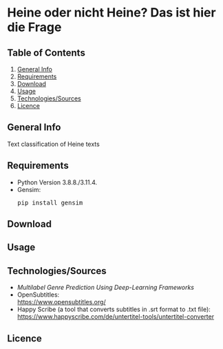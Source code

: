 # Heine oder nicht Heine? Das ist hier die Frage

## Table of Contents
1. [General Info](#general-info)
2. [Requirements](#requirements)
3. [Download](#download)
4. [Usage](#usage)
5. [Technologies/Sources](#technologiessources)
6. [Licence](#licence)

## General Info
Text classification of Heine texts

## Requirements
* Python Version 3.8.8./3.11.4.
* Gensim: <pre>pip install gensim</pre>

## Download

## Usage

## Technologies/Sources
- _Multilabel Genre Prediction Using Deep-Learning Frameworks_
- OpenSubtitles: <br />https://www.opensubtitles.org/
- Happy Scribe (a tool that converts subtitles in .srt format to .txt file): <br />https://www.happyscribe.com/de/untertitel-tools/untertitel-converter

## Licence
